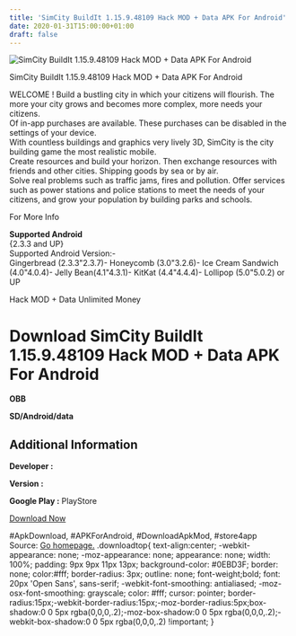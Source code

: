 ```yaml
---
title: 'SimCity BuildIt 1.15.9.48109 Hack MOD + Data APK For Android'
date: 2020-01-31T15:00:00+01:00
draft: false
---
```


![SimCity BuildIt 1.15.9.48109 Hack MOD + Data APK For Android](https://i1.wp.com/apkhome.net/wp-content/uploads/2016/09/SimCity-BuildIt-1.15.9.48109.png "SimCity BuildIt 1.15.9.48109 Hack MOD + Data APK For Android")

  

SimCity BuildIt 1.15.9.48109 Hack MOD + Data APK For Android

WELCOME ! Build a bustling city in which your citizens will flourish. The more your city grows and becomes more complex, more needs your citizens.  
Of in-app purchases are available. These purchases can be disabled in the settings of your device.  
With countless buildings and graphics very lively 3D, SimCity is the city building game the most realistic mobile.  
Create resources and build your horizon. Then exchange resources with friends and other cities. Shipping goods by sea or by air.  
Solve real problems such as traffic jams, fires and pollution. Offer services such as power stations and police stations to meet the needs of your citizens, and grow your population by building parks and schools.

For More Info

**Supported Android**  
{2.3.3 and UP}  
Supported Android Version:-  
Gingerbread (2.3.3"2.3.7)- Honeycomb (3.0"3.2.6)- Ice Cream Sandwich (4.0"4.0.4)- Jelly Bean(4.1"4.3.1)- KitKat (4.4"4.4.4)- Lollipop (5.0"5.0.2) or UP

Hack MOD + Data Unlimited Money

Download SimCity BuildIt 1.15.9.48109 Hack MOD + Data APK For Android
=====================================================================

**OBB**

**SD/Android/data**

Additional Information
----------------------

**Developer :**

**Version :**

**Google Play :** PlayStore

  

[Download Now](https://store4app.co/post/simcity-buildit-1-15-9-48109-hack-mod-data-apk-for-android_1573670866)

  
#ApkDownload, #APKForAndroid, #DownloadApkMod, #store4app  
Source: [Go homepage.](https://store4app.co/post/simcity-buildit-1-15-9-48109-hack-mod-data-apk-for-android_1573670866) .downloadtop{ text-align:center; -webkit-appearance: none; -moz-appearance: none; appearance: none; width: 100%; padding: 9px 9px 11px 13px; background-color: #0EBD3F; border: none; color:#fff; border-radius: 3px; outline: none; font-weight;bold; font: 20px 'Open Sans', sans-serif; -webkit-font-smoothing: antialiased; -moz-osx-font-smoothing: grayscale; color: #fff; cursor: pointer; border-radius:15px;-webkit-border-radius:15px;-moz-border-radius:5px;box-shadow:0 0 5px rgba(0,0,0,.2);-moz-box-shadow:0 0 5px rgba(0,0,0,.2);-webkit-box-shadow:0 0 5px rgba(0,0,0,.2) !important; }